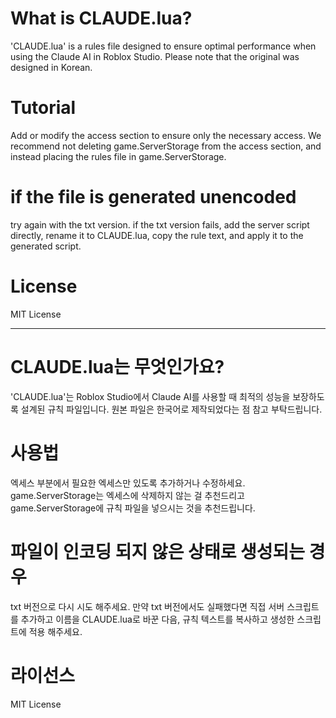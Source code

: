 # What is CLAUDE.lua?
'CLAUDE.lua' is a rules file designed to ensure optimal performance when using the Claude AI in Roblox Studio.
Please note that the original was designed in Korean.

# Tutorial
Add or modify the access section to ensure only the necessary access.
We recommend not deleting game.ServerStorage from the access section, and instead placing the rules file in game.ServerStorage.

# if the file is generated unencoded
try again with the txt version.
if the txt version fails, add the server script directly, rename it to CLAUDE.lua, copy the rule text, and apply it to the generated script.

# License
MIT License

-----------------------------------

# CLAUDE.lua는 무엇인가요?
'CLAUDE.lua'는 Roblox Studio에서 Claude AI를 사용할 때 최적의 성능을 보장하도록 설계된 규칙 파일입니다. 원본 파일은 한국어로 제작되었다는 점 참고 부탁드립니다.

# 사용법
엑세스 부분에서 필요한 엑세스만 있도록 추가하거나 수정하세요.
game.ServerStorage는 엑세스에 삭제하지 않는 걸 추천드리고 game.ServerStorage에 규칙 파일을 넣으시는 것을 추천드립니다.

# 파일이 인코딩 되지 않은 상태로 생성되는 경우
txt 버전으로 다시 시도 해주세요. 만약 txt 버전에서도 실패했다면 직접 서버 스크립트를 추가하고 이름을 CLAUDE.lua로 바꾼 다음, 규칙 텍스트를 복사하고 생성한 스크립트에 적용 해주세요.

# 라이선스
MIT License

